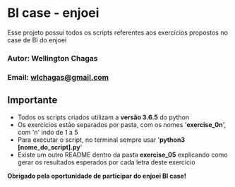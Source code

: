 # BI case - enjoei

Esse projeto possui todos os scripts referentes aos exercícios propostos no case de BI do enjoei

### Autor: Wellington Chagas
### Email: wlchagas@gmail.com

## Importante

* Todos os scripts criados utilizam a **versão 3.6.5** do python
* Os exercícios estão separados por pasta, com os nomes '**exercise_0n**', com 'n' indo de 1 a 5
* Para executar o script, no terminal sempre usar '**python3 [nome_do_script].py**'
* Existe um outro README dentro da pasta **exercise_05** explicando como gerar os resultados esperados por cada letra deste exercício

**Obrigado pela oportunidade de participar do enjoei BI case!**